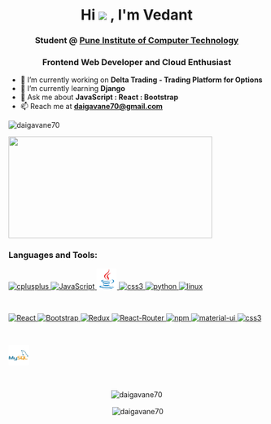 <!DOCTYPE html>
<html lang="en">

<body>
  <h1 align="center">Hi <img src="https://media.giphy.com/media/hvRJCLFzcasrR4ia7z/giphy.gif" width="25px"> , I'm Vedant
  </h1>
  <h3 align="center">Student @ <a href="https://pict.edu/#"> Pune Institute of Computer Technology</a> </h3>
  <h3 align="center">Frontend Web Developer and Cloud Enthusiast</h3>

  - 🔭 I’m currently working on **Delta Trading - Trading Platform for Options**
  - 🌱 I’m currently learning **Django**
  - 💬 Ask me about **JavaScript : React : Bootstrap**
  - 📫 Reach me at **daigavane70@gmail.com**

  <p align="left"> <img
      src="https://komarev.com/ghpvc/?username=daigavane70&label=Profile%20views&color=0e75b6&style=flat"
      alt="daigavane70" /> </p>
  
  <img align='center' height='200' width='400' src='https://media.tenor.com/images/fe946c78f4616be4d8be68b8936631be/tenor.gif'></img>
  
  <h3 align="left">Languages and Tools:</h3>
  <p align="left">


 <a href="https://www.w3schools.com/cpp/" target="_blank"> <img
        src='https://img.shields.io/badge/C%2B%2B-00599C?style=for-the-badge&logo=c%2B%2B&logoColor=white'
        alt="cplusplus" /> </a>
    <a href="https://www.w3schools.com/js/DEFAULT.asp" target="_blank"> <img
        src='https://img.shields.io/badge/JavaScript-F7DF1E?style=for-the-badge&logo=javascript&logoColor=black'
        alt="JavaScript" /> </a>
    <a href="https://www.java.com" target="_blank"> <img
        src="https://raw.githubusercontent.com/devicons/devicon/master/icons/java/java-original.svg" alt="java"
        width="40" height="40" /> </a>
    <a href="https://github.com/" target="_blank"> <img
        src="https://img.shields.io/badge/Git-F05032?style=for-the-badge&logo=git&logoColor=white" alt="css3" />
    </a>
    <a href="https://www.python.org" target="_blank"> 
    <img src="https://img.shields.io/badge/Python-14354C?style=for-the-badge&logo=python&logoColor=white"
        alt="python" /> </a>
    <a href="https://www.linux.org/" target="_blank"> <img
        src="https://img.shields.io/badge/Linux-FCC624?style=for-the-badge&logo=linux&logoColor=black" alt="linux" />
    </a>

 <br>

<a href="https://reactjs.org/" target="_blank"> <img
        src='https://img.shields.io/badge/React-20232A?style=for-the-badge&logo=react&logoColor=61DAFB' alt="React" />
    </a>
    <a href="https://getbootstrap.com/" target="_blank"> <img
        src='https://img.shields.io/badge/Bootstrap-563D7C?style=for-the-badge&logo=bootstrap&logoColor=white'
        alt="Bootstrap" /> </a>
    <a href="https://redux.js.org/" target="_blank"> <img
        src='https://img.shields.io/badge/Redux-593D88?style=for-the-badge&logo=redux&logoColor=white' alt="Redux" />
    </a>
    <a href="https://reactrouter.com/" target="_blank"> <img
        src='https://img.shields.io/badge/React_Router-CA4245?style=for-the-badge&logo=react-router&logoColor=white'
        alt="React-Router" />
    </a>
    <a href="https://www.npmjs.com/" target="_blank"> <img
        src="https://img.shields.io/badge/npm-CB3837?style=for-the-badge&logo=npm&logoColor=white" alt="npm" /> </a>
    <a href="https://material-ui.com/" target="_blank"> <img
        src="https://img.shields.io/badge/Material--UI-0081CB?style=for-the-badge&logo=material-ui&logoColor=white"
        alt="material-ui" /> </a>
    <a href="https://www.w3schools.com/css/" target="_blank"> <img
        src="https://img.shields.io/badge/CSS-239120?&style=for-the-badge&logo=css3&logoColor=white" alt="css3" /> </a>

   <br>

   <a href="https://www.mysql.com/" target="_blank"> <img
        src="https://raw.githubusercontent.com/devicons/devicon/master/icons/mysql/mysql-original-wordmark.svg"
        alt="mysql" width="40" height="40" /> </a>

   <br>

  <p align="center"><img align="center"
      src="https://github-readme-stats.vercel.app/api/top-langs?username=daigavane70&show_icons=true&locale=en&layout=compact&theme=prussian"
      alt="daigavane70" /></p>

  <p align="center">&nbsp;<img align="center"
      src="https://github-readme-stats.vercel.app/api?username=daigavane70&show_icons=true&locale=en&layout=compact&theme=prussian"
      alt="daigavane70" /></p>

  <!--
<p><img align="center" src="https://github-readme-streak-stats.herokuapp.com/?user=daigavane70&theme=prussian" alt="daigavane70" /></p>
-->

</body>

</html>
